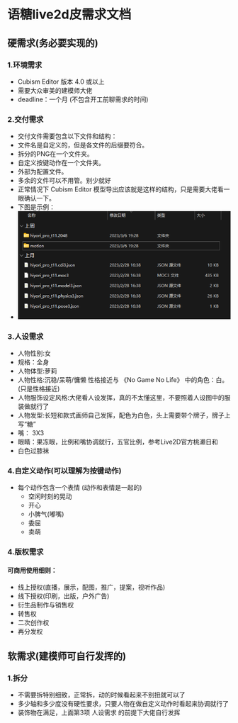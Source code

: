 # 语糖live2d皮需求文档

## 硬需求(务必要实现的)
### 1.环境需求
- Cubism Editor 版本 4.0 或以上
- 需要大众审美的建模师大佬
- deadline：一个月 (不包含开工前聊需求的时间)

### 2.交付需求
- 交付文件需要包含以下文件和结构：
- 文件名是自定义的，但是各文件的后缀要符合。
- 拆分的PNG在一个文件夹。
- 自定义按键动作在一个文件夹。
- 外部为配置文件。
- 多余的文件可以不用管。别少就好
- 正常情况下 Cubism Editor 模型导出应该就是这样的结构，只是需要大佬看一眼确认一下。
- 下图是示例：
- ![](./img/explorer_jdljAqBrtV.png)

### 3.人设需求
- 人物性别:女
- 规格：全身
- 人物体型:萝莉
- 人物性格:沉稳/呆萌/慵懒 性格接近与 《No Game No Life》 中的角色：白。(只是性格接近)
- 人物服饰设定风格:大佬看人设发挥，真的不太懂这里，不要照着人设图中的服装做就行了
- 人物发型:长短和款式画师自己发挥，配色为白色，头上需要带个牌子，牌子上写“糖”
- 嘴： 3X3
- 眼睛：果冻眼，比例和嘴协调就行，五官比例，参考Live2D官方桃濑日和
- 白色过膝袜

### 4.自定义动作(可以理解为按键动作)
- 每个动作包含一个表情 (动作和表情是一起的)
  - 空闲时刻的晃动
  - 开心
  - 小脾气(嘟嘴)
  - 委屈
  - 卖萌

### 4.版权需求
#### 可商用使用细则：
- 线上授权(直播，展示，配图，推广，提案，视听作品)
- 线下授权(印刷，出版，户外广告)
- 衍生品制作与销售权
- 转售权
- 二次创作权
- 再分发权

## 软需求(建模师可自行发挥的)
### 1.拆分
- 不需要拆特别细致，正常拆，动的时候看起来不别扭就可以了
- 多少轴和多少度没有硬性要求，只要人物在做自定义动作时看起来协调就行了
- 装饰物在满足，上面第3项 人设需求 的前提下大佬自行发挥
